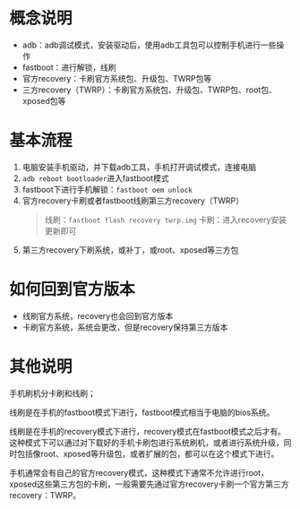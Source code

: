 
# 概念说明

- adb：adb调试模式，安装驱动后，使用adb工具包可以控制手机进行一些操作
- fastboot：进行解锁，线刷
- 官方recovery：卡刷官方系统包、升级包、TWRP包等
- 三方recovery（TWRP）：卡刷官方系统包、升级包、TWRP包、root包、xposed包等

# 基本流程

1. 电脑安装手机驱动，并下载adb工具，手机打开调试模式，连接电脑
2. `adb reboot bootloader`进入fastboot模式
3. fastboot下进行手机解锁：`fastboot oem unlock`
4. 官方recovery卡刷或者fastboot线刷第三方recovery（TWRP）
    >线刷：`fastboot flash recovery twrp.img`
    >卡刷：进入recovery安装更新即可
5. 第三方recovery下刷系统，或补丁，或root、xposed等三方包

# 如何回到官方版本

- 线刷官方系统，recovery也会回到官方版本
- 卡刷官方系统，系统会更改，但是recovery保持第三方版本

# 其他说明

手机刷机分卡刷和线刷；

线刷是在手机的fastboot模式下进行，fastboot模式相当于电脑的bios系统。

线刷是在手机的recovery模式下进行，recovery模式在fastboot模式之后才有。这种模式下可以通过对下载好的手机卡刷包进行系统刷机，或者进行系统升级，同时包括像root、xposed等升级包，或者扩展的包，都可以在这个模式下进行。

手机通常会有自己的官方recovery模式，这种模式下通常不允许进行root，xposed这些第三方包的卡刷，一般需要先通过官方recovery卡刷一个官方第三方recovery：TWRP。
